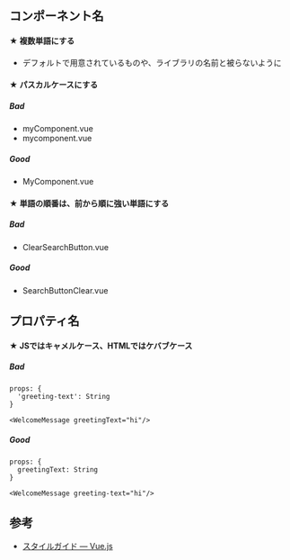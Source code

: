 ## コンポーネント名

#### ★ 複数単語にする

- デフォルトで用意されているものや、ライブラリの名前と被らないように

#### ★ パスカルケースにする

##### Bad

- myComponent.vue
- mycomponent.vue

##### Good

- MyComponent.vue

#### ★ 単語の順番は、前から順に強い単語にする

##### Bad

- ClearSearchButton.vue

##### Good

- SearchButtonClear.vue

## プロパティ名

#### ★ JSではキャメルケース、HTMLではケバブケース

##### Bad

```
props: {
  'greeting-text': String
}
```

```
<WelcomeMessage greetingText="hi"/>
```

##### Good

```
props: {
  greetingText: String
}
```

```
<WelcomeMessage greeting-text="hi"/>
```

## 参考
- [スタイルガイド — Vue.js](https://jp.vuejs.org/v2/style-guide/index.html)
